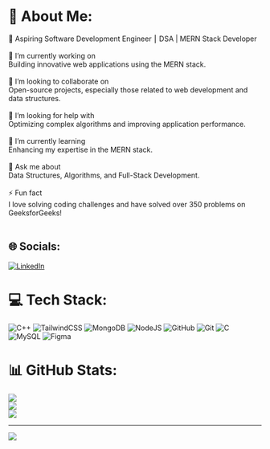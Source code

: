 # 💫 About Me:
🌟 Aspiring Software Development Engineer ⎮ DSA | MERN Stack Developer<br><br>🔭 I’m currently working on<br>Building innovative web applications using the MERN stack.<br><br>🤝 I’m looking to collaborate on<br>Open-source projects, especially those related to web development and data structures.<br><br>👐 I’m looking for help with<br>Optimizing complex algorithms and improving application performance.<br><br>🌱 I’m currently learning<br>Enhancing my expertise in the MERN stack.<br><br>💬 Ask me about<br>Data Structures, Algorithms, and Full-Stack Development.<br><br>⚡ Fun fact<br>I love solving coding challenges and have solved over 350 problems on GeeksforGeeks!<br><br>


## 🌐 Socials:
[![LinkedIn](https://img.shields.io/badge/LinkedIn-%230077B5.svg?logo=linkedin&logoColor=white)](https://linkedin.com/in/sabuj-nandan) 

# 💻 Tech Stack:
![C++](https://img.shields.io/badge/c++-%2300599C.svg?style=for-the-badge&logo=c%2B%2B&logoColor=white) ![TailwindCSS](https://img.shields.io/badge/tailwindcss-%2338B2AC.svg?style=for-the-badge&logo=tailwind-css&logoColor=white) ![MongoDB](https://img.shields.io/badge/MongoDB-%234ea94b.svg?style=for-the-badge&logo=mongodb&logoColor=white) ![NodeJS](https://img.shields.io/badge/node.js-6DA55F?style=for-the-badge&logo=node.js&logoColor=white) ![GitHub](https://img.shields.io/badge/github-%23121011.svg?style=for-the-badge&logo=github&logoColor=white) ![Git](https://img.shields.io/badge/git-%23F05033.svg?style=for-the-badge&logo=git&logoColor=white) ![C](https://img.shields.io/badge/c-%2300599C.svg?style=for-the-badge&logo=c&logoColor=white) ![MySQL](https://img.shields.io/badge/mysql-4479A1.svg?style=for-the-badge&logo=mysql&logoColor=white) ![Figma](https://img.shields.io/badge/figma-%23F24E1E.svg?style=for-the-badge&logo=figma&logoColor=white)
# 📊 GitHub Stats:
![](https://github-readme-stats.vercel.app/api?username=Sabujnandan&theme=dark&hide_border=false&include_all_commits=false&count_private=false)<br/>
![](https://github-readme-streak-stats.herokuapp.com/?user=Sabujnandan&theme=dark&hide_border=false)<br/>
![](https://github-readme-stats.vercel.app/api/top-langs/?username=Sabujnandan&theme=dark&hide_border=false&include_all_commits=false&count_private=false&layout=compact)

---
[![](https://visitcount.itsvg.in/api?id=Sabujnandan&icon=1&color=4)](https://visitcount.itsvg.in)

<!-- Proudly created with GPRM ( https://gprm.itsvg.in ) -->

